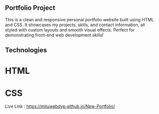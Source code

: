 ## Portfolio Project

This is a clean and responsive personal portfolio website built using HTML and CSS. It showcases my projects, skills, and contact information, all styled with custom layouts and smooth visual effects. Perfect for demonstrating front-end web development skills!

## Technologies

# HTML
# CSS

Live Link : https://mituwebdvp.github.io/New-Portfolio/